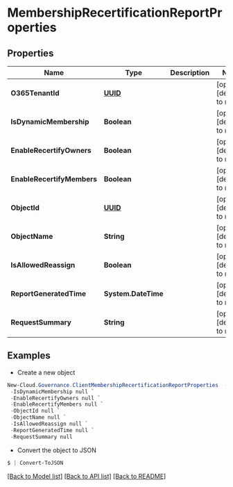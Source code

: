# MembershipRecertificationReportProperties
## Properties

Name | Type | Description | Notes
------------ | ------------- | ------------- | -------------
**O365TenantId** | [**UUID**](UUID.md) |  | [optional] [default to null]
**IsDynamicMembership** | **Boolean** |  | [optional] [default to null]
**EnableRecertifyOwners** | **Boolean** |  | [optional] [default to null]
**EnableRecertifyMembers** | **Boolean** |  | [optional] [default to null]
**ObjectId** | [**UUID**](UUID.md) |  | [optional] [default to null]
**ObjectName** | **String** |  | [optional] [default to null]
**IsAllowedReassign** | **Boolean** |  | [optional] [default to null]
**ReportGeneratedTime** | **System.DateTime** |  | [optional] [default to null]
**RequestSummary** | **String** |  | [optional] [default to null]

## Examples

- Create a new object
```powershell
New-Cloud.Governance.ClientMembershipRecertificationReportProperties  -O365TenantId null `
 -IsDynamicMembership null `
 -EnableRecertifyOwners null `
 -EnableRecertifyMembers null `
 -ObjectId null `
 -ObjectName null `
 -IsAllowedReassign null `
 -ReportGeneratedTime null `
 -RequestSummary null
```

- Convert the object to JSON
```powershell
$ | Convert-ToJSON
```


[[Back to Model list]](../README.md#documentation-for-models) [[Back to API list]](../README.md#documentation-for-api-endpoints) [[Back to README]](../README.md)

